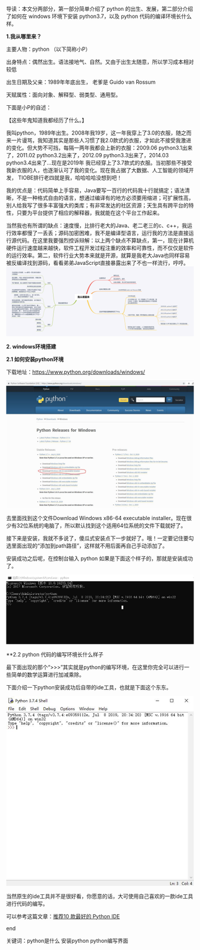 导读：本文分两部分，第一部分简单介绍了 python 的出生、发展，第二部分介绍了如何在 windows 环境下安装 python3.7，以及 python 代码的编译环境长什么样。

**1.我从哪里来？**

主要人物：python （以下简称小P）

出身特点：偶然出生。语法接地气、自然。又由于出生太随意，所以学习成本相对较低

出生日期及父亲：1989年年底出生， 老爹是 Guido van Rossum 

天赋属性：面向对象、解释型、弱类型、通用型。

下面是小P的自述：

【这些年鬼知道我都经历了什么。】

我叫python，1989年出生。2008年我19岁，这一年我穿上了3.0的衣服，随之而来一片谩骂，我知道其实是那些人习惯了我2.0款式的衣服，才如此不接受我激进的变化。但大势不可挡，每隔一两年我都会上新的衣服：2009.06 python3.1出来了，2011.02 python3.2出来了，2012.09 python3.3出来了，2014.03 python3.4出来了...现在是2019年 我已经穿上了3.7款式的衣服。当初那些不接受我新衣服的人，也逐渐认可了我的变化。现在我占据了大数据、人工智能的领域开发， TIOBE排行老四就是我，哈哈哈哈没想到吧！

我的优点是：代码简单上手容易，Java要写一百行的代码我十行就搞定；语法清晰，不是一种格式自由的语言，想通过编译有的地方必须要用缩进；可扩展性高，别人给我写了很多丰富强大的类库；有非常发达的社区资源；天生具有跨平台的特性，只要为平台提供了相应的解释器，我就能在这个平台工作起来。

当然我也有所谓的缺点：速度慢，比排行老大的Java、老二老三的c、c++，我运行效率都慢了一丢丢；源码加密困难，我不是编译型语言，运行我的方法是直接运行源代码。在这里我要强烈控诉辩解：以上两个缺点不算缺点，第一，现在计算机硬件运行速度越来越快，软件工程开发过程注重的效率和可靠性，而不仅仅是软件的运行效率。第二，软件行业大势本来就是开源，就算是我老大Java也同样容易被反编译找到源码，看看弟弟JavaScript直接暴露出来了不也一样流行，哼哼。
<img src="https://github.com/ganyj/python3-study/blob/master/images/%E7%AC%AC%E4%B8%80%E7%AB%A0%20%E6%88%91%E4%BB%8E%E5%93%AA%E9%87%8C%E6%9D%A5/%E6%88%91%E4%BB%8E%E5%93%AA%E9%87%8C%E6%9D%A5.png">

**2. windows环境搭建**

**2.1 如何安装python环境**

下载地址：https://www.python.org/downloads/windows/

<img src="https://github.com/ganyj/python3-study/blob/master/images/%E7%AC%AC%E4%B8%80%E7%AB%A0%20%E6%88%91%E4%BB%8E%E5%93%AA%E9%87%8C%E6%9D%A5/%E4%B8%8B%E8%BD%BDpy3.JPG">

去里面找到这个文件Download Windows x86-64 executable installer。现在很少有32位系统的电脑了，所以默认找到这个适用64位系统的文件下载就好了。

接下来是安装，我就不多说了，傻瓜式安装点下一步就好了。哦！一定要记住要勾选里面出现的“添加到path路径”，这样就不用后面再自己手动添加了。

安装成功之后呢，在控制台输入 python 如果是下面这个样子的，那就是安装成功了。

<img src="https://github.com/ganyj/python3-study/blob/master/images/%E7%AC%AC%E4%B8%80%E7%AB%A0%20%E6%88%91%E4%BB%8E%E5%93%AA%E9%87%8C%E6%9D%A5/%E5%AE%89%E8%A3%85%E6%88%90%E5%8A%9F.JPG">

**2.2 python 代码的编写环境长什么样子

最下面出现的那个“>>>”其实就是python的编写环境，在这里你完全可以进行一些简单的数学运算进行加减乘除。


下面介绍一下python安装成功后自带的ide工具，也就是下面这个东东。

<img src="https://github.com/ganyj/python3-study/blob/master/images/%E7%AC%AC%E4%B8%80%E7%AB%A0%20%E6%88%91%E4%BB%8E%E5%93%AA%E9%87%8C%E6%9D%A5/python%E8%87%AA%E5%B8%A6ide.JPG">

当然原生的ide工具并不是很好看，你愿意的话，大可使用自己喜欢的一款ide工具进行代码的编写。

可以参考这篇文章：[推荐10 款最好的 Python IDE](https://www.runoob.com/w3cnote/best-python-ide-for-developers.html)

end 

关键词：python是什么 安装python python编写界面

